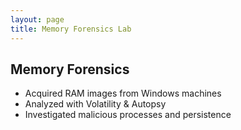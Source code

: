 ```yaml
---
layout: page
title: Memory Forensics Lab
---
```


## Memory Forensics
- Acquired RAM images from Windows machines  
- Analyzed with Volatility & Autopsy  
- Investigated malicious processes and persistence  
